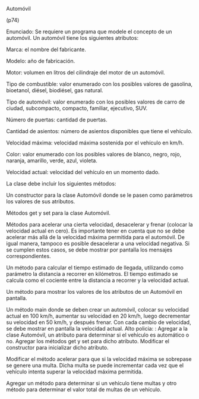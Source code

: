 Automóvil

(p74)

Enunciado:
Se requiere un programa que modele el concepto de un automóvil. Un automóvil tiene los siguientes atributos:

Marca: el nombre del fabricante.

Modelo: año de fabricación.

Motor: volumen en litros del cilindraje del motor de un automóvil.

Tipo de combustible: valor enumerado con los posibles valores de gasolina, bioetanol, diésel, biodiésel, gas natural.

Tipo de automóvil: valor enumerado con los posibles valores de carro de ciudad, subcompacto, compacto, familiar, 
ejecutivo, SUV.

Número de puertas: cantidad de puertas.

Cantidad de asientos: número de asientos disponibles que tiene el
vehículo.

Velocidad máxima: velocidad máxima sostenida por el vehículo en km/h.

Color: valor enumerado con los posibles valores de blanco, negro, rojo, naranja, amarillo, verde, azul, violeta.

Velocidad actual: velocidad del vehículo en un momento dado.




La clase debe incluir los siguientes 
métodos:

Un constructor para la clase Automóvil donde se le pasen como parámetros los valores de sus atributos.

Métodos get y set para la clase Automóvil.

Métodos para acelerar una cierta velocidad, desacelerar y frenar (colocar la velocidad actual en cero). Es importante tener en cuenta que no se debe acelerar más allá de la velocidad máxima permitida para el automóvil. De igual manera, tampoco es posible desacelerar a una velocidad negativa. Si se cumplen estos casos, se debe mostrar por pantalla los mensajes correspondientes.



Un método para calcular el tiempo estimado de llegada, utilizando como parámetro la distancia a recorrer en kilómetros. El tiempo estimado se calcula como el cociente entre la distancia a recorrer y la velocidad actual.

Un método para mostrar los valores de los atributos de un Automóvil en 
pantalla.

Un método main donde se deben crear un automóvil, colocar su velocidad actual en 100 km/h, aumentar su velocidad en 20 km/h, luego decrementar su velocidad en 50 km/h, y después frenar. Con cada cambio de velocidad, se debe mostrar en pantalla la velocidad actual.
Alto policia: :
Agregar a la clase Automóvil, un atributo para determinar si el vehículo es automático o no. Agregar los métodos get y set para dicho atributo. Modificar el constructor para inicializar dicho atributo.



Modificar el método acelerar para que si la velocidad máxima se sobrepase se genere una multa. Dicha multa se puede incrementar cada vez que el vehículo intenta superar la velocidad máxima permitida.

Agregar un método para determinar si un vehículo tiene multas y otro método para determinar el valor total de multas de un vehículo.






